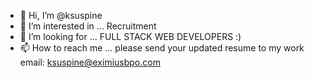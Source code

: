 - 👋 Hi, I’m @ksuspine
- 👀 I’m interested in ... Recruitment
- 💞️ I’m looking for ... FULL STACK WEB DEVELOPERS :)
- 📫 How to reach me ... please send your updated resume to my work email: ksuspine@eximiusbpo.com

<!---
ksuspine/ksuspine is a ✨ special ✨ repository because its `README.md` (this file) appears on your GitHub profile.
You can click the Preview link to take a look at your changes.
--->
